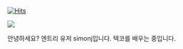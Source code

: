 [![Hits](https://hits.seeyoufarm.com/api/count/incr/badge.svg?url=https%3A%2F%2Fgithub.com%2Fsimonj-entry-hit-counter&count_bg=%2379C83D&title_bg=%23555555&icon=&icon_color=%23E7E7E7&title=visits&edge_flat=false)](https://hits.seeyoufarm.com)


![](https://github-readme-stats.vercel.app/api?username=simonj-entry&show_icons=true&theme=dark)


안녕하세요? 엔트리 유저 simonj입니다. 텍코를 배우는 중입니다.

